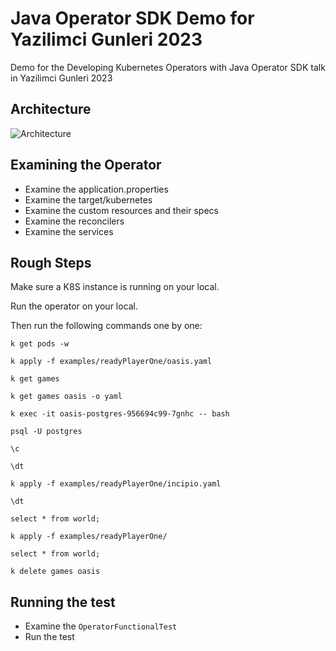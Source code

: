 # Java Operator SDK Demo for Yazilimci Gunleri 2023

Demo for the Developing Kubernetes Operators with Java Operator SDK talk in Yazilimci Gunleri 2023

## Architecture

![Architecture](https://user-images.githubusercontent.com/10568159/236544627-afd5a1e1-a12e-420a-9980-028f53d8055e.png)

## Examining the Operator

* Examine the application.properties
* Examine the target/kubernetes
* Examine the custom resources and their specs
* Examine the reconcilers
* Examine the services

## Rough Steps

Make sure a K8S instance is running on your local.

Run the operator on your local.

Then run the following commands one by one:

```shell
k get pods -w
```

```shell
k apply -f examples/readyPlayerOne/oasis.yaml 
```

```shell
k get games
```

```shell
k get games oasis -o yaml
```

```shell
k exec -it oasis-postgres-956694c99-7gnhc -- bash
```

```shell
psql -U postgres
```

```postgresql
\c
```

```postgresql
\dt
```

```shell
k apply -f examples/readyPlayerOne/incipio.yaml
```

```postgresql
\dt
```

```postgresql
select * from world;
```

```shell
k apply -f examples/readyPlayerOne/
```

```postgresql
select * from world;
```

```shell
k delete games oasis
```

## Running the test

* Examine the `OperatorFunctionalTest`
* Run the test

